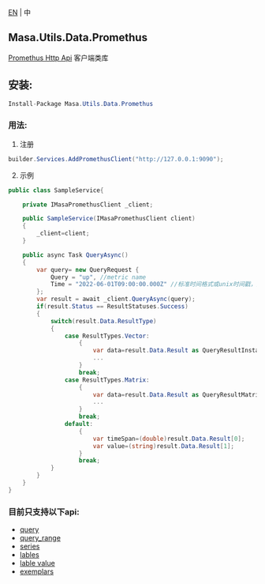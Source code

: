 [EN](README.md) | 中

## Masa.Utils.Data.Promethus

[Promethus Http Api](https://www.prometheus.io/docs/prometheus/latest/querying/api/) 客户端类库

## 安装:
```c#
Install-Package Masa.Utils.Data.Promethus
```

### 用法:

1. 注册

```` C#
builder.Services.AddPromethusClient("http://127.0.0.1:9090");
````

2. 示例

```C#
public class SampleService{

    private IMasaPromethusClient _client;

    public SampleService(IMasaPromethusClient client)
    {
        _client=client;
    }

    public async Task QueryAsync()
    {
        var query= new QueryRequest {
            Query = "up", //metric name
            Time = "2022-06-01T09:00:00.000Z" //标准时间格式或unix时间戳，如：1654045200或1654045200.000
        };
        var result = await _client.QueryAsync(query);
        if(result.Status == ResultStatuses.Success)
        {
            switch(result.Data.ResultType)
            {
                case ResultTypes.Vector:
                    {
                        var data=result.Data.Result as QueryResultInstantVectorResponse[];
                        ...
                    }
                    break;
                case ResultTypes.Matrix:
                    {
                        var data=result.Data.Result as QueryResultMatrixRangeResponse[];
                        ...
                    }
                    break;
                default:
                    {
                        var timeSpan=(double)result.Data.Result[0];
                        var value=(string)result.Data.Result[1];
                    }
                    break;
            }
        }
    }
}
```

### 目前只支持以下api:

- [query](https://www.prometheus.io/docs/prometheus/latest/querying/api/#instant-queries)
- [query_range](https://www.prometheus.io/docs/prometheus/latest/querying/api/#range-queries)
- [series](https://www.prometheus.io/docs/prometheus/latest/querying/api/#finding-series-by-label-matchers)
- [lables](https://www.prometheus.io/docs/prometheus/latest/querying/api/#getting-label-names)
- [lable value](https://www.prometheus.io/docs/prometheus/latest/querying/api/#querying-label-values)
- [exemplars](https://www.prometheus.io/docs/prometheus/latest/querying/api/#querying-exemplars)
